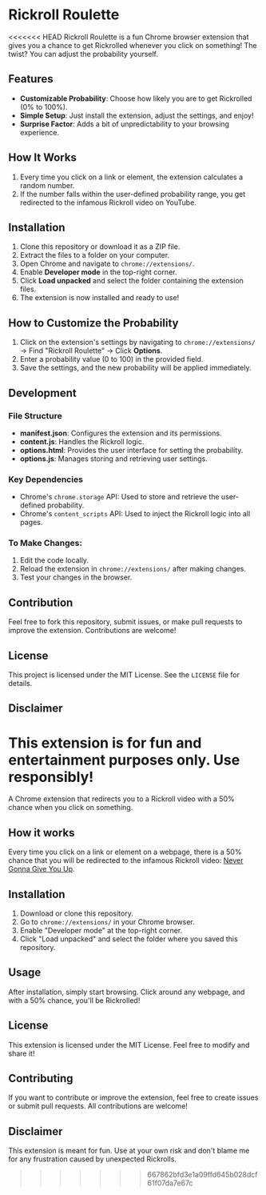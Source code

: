 # Rickroll Roulette

<<<<<<< HEAD
Rickroll Roulette is a fun Chrome browser extension that gives you a chance to get Rickrolled whenever you click on something! The twist? You can adjust the probability yourself.

## Features

- **Customizable Probability**: Choose how likely you are to get Rickrolled (0% to 100%).
- **Simple Setup**: Just install the extension, adjust the settings, and enjoy!
- **Surprise Factor**: Adds a bit of unpredictability to your browsing experience.

## How It Works

1. Every time you click on a link or element, the extension calculates a random number.
2. If the number falls within the user-defined probability range, you get redirected to the infamous Rickroll video on YouTube.

## Installation

1. Clone this repository or download it as a ZIP file.
2. Extract the files to a folder on your computer.
3. Open Chrome and navigate to `chrome://extensions/`.
4. Enable **Developer mode** in the top-right corner.
5. Click **Load unpacked** and select the folder containing the extension files.
6. The extension is now installed and ready to use!

## How to Customize the Probability

1. Click on the extension's settings by navigating to `chrome://extensions/` → Find "Rickroll Roulette" → Click **Options**.
2. Enter a probability value (0 to 100) in the provided field.
3. Save the settings, and the new probability will be applied immediately.

## Development

### File Structure

- **manifest.json**: Configures the extension and its permissions.
- **content.js**: Handles the Rickroll logic.
- **options.html**: Provides the user interface for setting the probability.
- **options.js**: Manages storing and retrieving user settings.

### Key Dependencies

- Chrome's `chrome.storage` API: Used to store and retrieve the user-defined probability.
- Chrome's `content_scripts` API: Used to inject the Rickroll logic into all pages.

### To Make Changes:

1. Edit the code locally.
2. Reload the extension in `chrome://extensions/` after making changes.
3. Test your changes in the browser.

## Contribution

Feel free to fork this repository, submit issues, or make pull requests to improve the extension. Contributions are welcome!

## License

This project is licensed under the MIT License. See the `LICENSE` file for details.

## Disclaimer

This extension is for fun and entertainment purposes only. Use responsibly!
=======
A Chrome extension that redirects you to a Rickroll video with a 50% chance when you click on something.

## How it works

Every time you click on a link or element on a webpage, there is a 50% chance that you will be redirected to the infamous Rickroll video: [Never Gonna Give You Up](https://www.youtube.com/watch?v=dQw4w9WgXcQ).

## Installation

1. Download or clone this repository.
2. Go to `chrome://extensions/` in your Chrome browser.
3. Enable "Developer mode" at the top-right corner.
4. Click "Load unpacked" and select the folder where you saved this repository.

## Usage

After installation, simply start browsing. Click around any webpage, and with a 50% chance, you'll be Rickrolled!

## License

This extension is licensed under the MIT License. Feel free to modify and share it!

## Contributing

If you want to contribute or improve the extension, feel free to create issues or submit pull requests. All contributions are welcome!

## Disclaimer

This extension is meant for fun. Use at your own risk and don't blame me for any frustration caused by unexpected Rickrolls.
>>>>>>> 667862bfd3e1a09ffd645b028dcf61f07da7e67c
